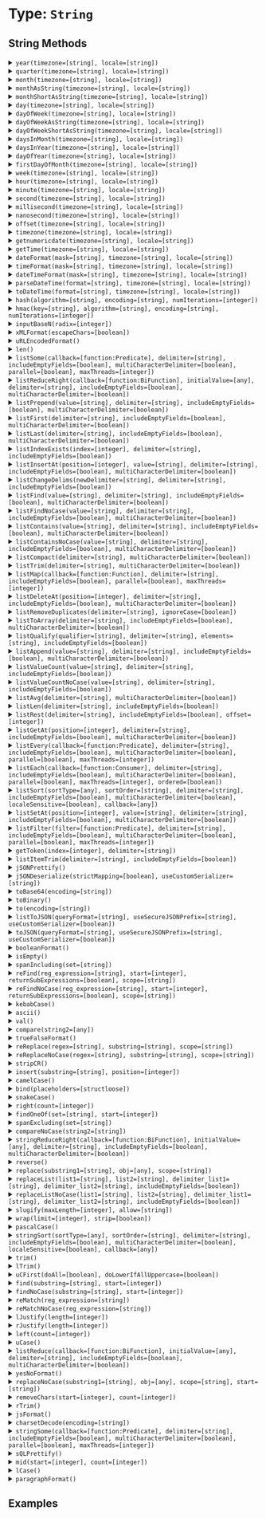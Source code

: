 [comment]: # (Note: This documentation is generated dynamically in the build process.  To modify the contents, change the javadoc on the type class, itself)

# Type: `String`



## String Methods

<details>
<summary><code>year(timezone=[string], locale=[string])</code></summary>

Provides the BIF and member functions for all time unit request with no arguments

Arguments:

| Argument | Type | Required | Default |
|----------|------|----------|---------|
| `timezone` | `string` | `false` | `null` |
| `locale` | `string` | `false` | `null` |

</details>
<details>
<summary><code>quarter(timezone=[string], locale=[string])</code></summary>

Provides the BIF and member functions for all time unit request with no arguments

Arguments:

| Argument | Type | Required | Default |
|----------|------|----------|---------|
| `timezone` | `string` | `false` | `null` |
| `locale` | `string` | `false` | `null` |

</details>
<details>
<summary><code>month(timezone=[string], locale=[string])</code></summary>

Provides the BIF and member functions for all time unit request with no arguments

Arguments:

| Argument | Type | Required | Default |
|----------|------|----------|---------|
| `timezone` | `string` | `false` | `null` |
| `locale` | `string` | `false` | `null` |

</details>
<details>
<summary><code>monthAsString(timezone=[string], locale=[string])</code></summary>

Provides the BIF and member functions for all time unit request with no arguments

Arguments:

| Argument | Type | Required | Default |
|----------|------|----------|---------|
| `timezone` | `string` | `false` | `null` |
| `locale` | `string` | `false` | `null` |

</details>
<details>
<summary><code>monthShortAsString(timezone=[string], locale=[string])</code></summary>

Provides the BIF and member functions for all time unit request with no arguments

Arguments:

| Argument | Type | Required | Default |
|----------|------|----------|---------|
| `timezone` | `string` | `false` | `null` |
| `locale` | `string` | `false` | `null` |

</details>
<details>
<summary><code>day(timezone=[string], locale=[string])</code></summary>

Provides the BIF and member functions for all time unit request with no arguments

Arguments:

| Argument | Type | Required | Default |
|----------|------|----------|---------|
| `timezone` | `string` | `false` | `null` |
| `locale` | `string` | `false` | `null` |

</details>
<details>
<summary><code>dayOfWeek(timezone=[string], locale=[string])</code></summary>

Provides the BIF and member functions for all time unit request with no arguments

Arguments:

| Argument | Type | Required | Default |
|----------|------|----------|---------|
| `timezone` | `string` | `false` | `null` |
| `locale` | `string` | `false` | `null` |

</details>
<details>
<summary><code>dayOfWeekAsString(timezone=[string], locale=[string])</code></summary>

Provides the BIF and member functions for all time unit request with no arguments

Arguments:

| Argument | Type | Required | Default |
|----------|------|----------|---------|
| `timezone` | `string` | `false` | `null` |
| `locale` | `string` | `false` | `null` |

</details>
<details>
<summary><code>dayOfWeekShortAsString(timezone=[string], locale=[string])</code></summary>

Provides the BIF and member functions for all time unit request with no arguments

Arguments:

| Argument | Type | Required | Default |
|----------|------|----------|---------|
| `timezone` | `string` | `false` | `null` |
| `locale` | `string` | `false` | `null` |

</details>
<details>
<summary><code>daysInMonth(timezone=[string], locale=[string])</code></summary>

Provides the BIF and member functions for all time unit request with no arguments

Arguments:

| Argument | Type | Required | Default |
|----------|------|----------|---------|
| `timezone` | `string` | `false` | `null` |
| `locale` | `string` | `false` | `null` |

</details>
<details>
<summary><code>daysInYear(timezone=[string], locale=[string])</code></summary>

Provides the BIF and member functions for all time unit request with no arguments

Arguments:

| Argument | Type | Required | Default |
|----------|------|----------|---------|
| `timezone` | `string` | `false` | `null` |
| `locale` | `string` | `false` | `null` |

</details>
<details>
<summary><code>dayOfYear(timezone=[string], locale=[string])</code></summary>

Provides the BIF and member functions for all time unit request with no arguments

Arguments:

| Argument | Type | Required | Default |
|----------|------|----------|---------|
| `timezone` | `string` | `false` | `null` |
| `locale` | `string` | `false` | `null` |

</details>
<details>
<summary><code>firstDayOfMonth(timezone=[string], locale=[string])</code></summary>

Provides the BIF and member functions for all time unit request with no arguments

Arguments:

| Argument | Type | Required | Default |
|----------|------|----------|---------|
| `timezone` | `string` | `false` | `null` |
| `locale` | `string` | `false` | `null` |

</details>
<details>
<summary><code>week(timezone=[string], locale=[string])</code></summary>

Provides the BIF and member functions for all time unit request with no arguments

Arguments:

| Argument | Type | Required | Default |
|----------|------|----------|---------|
| `timezone` | `string` | `false` | `null` |
| `locale` | `string` | `false` | `null` |

</details>
<details>
<summary><code>hour(timezone=[string], locale=[string])</code></summary>

Provides the BIF and member functions for all time unit request with no arguments

Arguments:

| Argument | Type | Required | Default |
|----------|------|----------|---------|
| `timezone` | `string` | `false` | `null` |
| `locale` | `string` | `false` | `null` |

</details>
<details>
<summary><code>minute(timezone=[string], locale=[string])</code></summary>

Provides the BIF and member functions for all time unit request with no arguments

Arguments:

| Argument | Type | Required | Default |
|----------|------|----------|---------|
| `timezone` | `string` | `false` | `null` |
| `locale` | `string` | `false` | `null` |

</details>
<details>
<summary><code>second(timezone=[string], locale=[string])</code></summary>

Provides the BIF and member functions for all time unit request with no arguments

Arguments:

| Argument | Type | Required | Default |
|----------|------|----------|---------|
| `timezone` | `string` | `false` | `null` |
| `locale` | `string` | `false` | `null` |

</details>
<details>
<summary><code>millisecond(timezone=[string], locale=[string])</code></summary>

Provides the BIF and member functions for all time unit request with no arguments

Arguments:

| Argument | Type | Required | Default |
|----------|------|----------|---------|
| `timezone` | `string` | `false` | `null` |
| `locale` | `string` | `false` | `null` |

</details>
<details>
<summary><code>nanosecond(timezone=[string], locale=[string])</code></summary>

Provides the BIF and member functions for all time unit request with no arguments

Arguments:

| Argument | Type | Required | Default |
|----------|------|----------|---------|
| `timezone` | `string` | `false` | `null` |
| `locale` | `string` | `false` | `null` |

</details>
<details>
<summary><code>offset(timezone=[string], locale=[string])</code></summary>

Provides the BIF and member functions for all time unit request with no arguments

Arguments:

| Argument | Type | Required | Default |
|----------|------|----------|---------|
| `timezone` | `string` | `false` | `null` |
| `locale` | `string` | `false` | `null` |

</details>
<details>
<summary><code>timezone(timezone=[string], locale=[string])</code></summary>

Provides the BIF and member functions for all time unit request with no arguments

Arguments:

| Argument | Type | Required | Default |
|----------|------|----------|---------|
| `timezone` | `string` | `false` | `null` |
| `locale` | `string` | `false` | `null` |

</details>
<details>
<summary><code>getnumericdate(timezone=[string], locale=[string])</code></summary>

Provides the BIF and member functions for all time unit request with no arguments

Arguments:

| Argument | Type | Required | Default |
|----------|------|----------|---------|
| `timezone` | `string` | `false` | `null` |
| `locale` | `string` | `false` | `null` |

</details>
<details>
<summary><code>getTime(timezone=[string], locale=[string])</code></summary>

Provides the BIF and member functions for all time unit request with no arguments

Arguments:

| Argument | Type | Required | Default |
|----------|------|----------|---------|
| `timezone` | `string` | `false` | `null` |
| `locale` | `string` | `false` | `null` |

</details>
<details>
<summary><code>dateFormat(mask=[string], timezone=[string], locale=[string])</code></summary>

Formats a datetime, date or time

Arguments:

| Argument | Type | Required | Default |
|----------|------|----------|---------|
| `mask` | `string` | `false` | `null` |
| `timezone` | `string` | `false` | `null` |
| `locale` | `string` | `false` | `null` |

</details>
<details>
<summary><code>timeFormat(mask=[string], timezone=[string], locale=[string])</code></summary>

Formats a datetime, date or time

Arguments:

| Argument | Type | Required | Default |
|----------|------|----------|---------|
| `mask` | `string` | `false` | `null` |
| `timezone` | `string` | `false` | `null` |
| `locale` | `string` | `false` | `null` |

</details>
<details>
<summary><code>dateTimeFormat(mask=[string], timezone=[string], locale=[string])</code></summary>

Formats a datetime, date or time

Arguments:

| Argument | Type | Required | Default |
|----------|------|----------|---------|
| `mask` | `string` | `false` | `null` |
| `timezone` | `string` | `false` | `null` |
| `locale` | `string` | `false` | `null` |

</details>
<details>
<summary><code>parseDateTime(format=[string], timezone=[string], locale=[string])</code></summary>

Parses a datetime string or object

Arguments:

| Argument | Type | Required | Default |
|----------|------|----------|---------|
| `format` | `string` | `false` | `null` |
| `timezone` | `string` | `false` | `null` |
| `locale` | `string` | `false` | `null` |

</details>
<details>
<summary><code>toDateTime(format=[string], timezone=[string], locale=[string])</code></summary>

Parses a datetime string or object

Arguments:

| Argument | Type | Required | Default |
|----------|------|----------|---------|
| `format` | `string` | `false` | `null` |
| `timezone` | `string` | `false` | `null` |
| `locale` | `string` | `false` | `null` |

</details>
<details>
<summary><code>hash(algorithm=[string], encoding=[string], numIterations=[integer])</code></summary>

Creates an algorithmic hash of an object

Arguments:

| Argument | Type | Required | Default |
|----------|------|----------|---------|
| `algorithm` | `string` | `false` | `MD5` |
| `encoding` | `string` | `false` | `utf-8` |
| `numIterations` | `integer` | `false` | `1` |

</details>
<details>
<summary><code>hmac(key=[string], algorithm=[string], encoding=[string], numIterations=[integer])</code></summary>

Creates an algorithmic hash of an object

Arguments:

| Argument | Type | Required | Default |
|----------|------|----------|---------|
| `key` | `string` | `true` | `null` |
| `algorithm` | `string` | `false` | `HmacMD5` |
| `encoding` | `string` | `false` | `utf-8` |
| `numIterations` | `integer` | `false` | `1` |

</details>
<details>
<summary><code>inputBaseN(radix=[integer])</code></summary>

Converts a string, using the base specified by radix, to an integer.

Arguments:

| Argument | Type | Required | Default |
|----------|------|----------|---------|
| `radix` | `integer` | `true` | `null` |

</details>
<details>
<summary><code>xMLFormat(escapeChars=[boolean])</code></summary>

Formats a string so that special XML characters can be used as text in XML

Arguments:

| Argument | Type | Required | Default |
|----------|------|----------|---------|
| `escapeChars` | `boolean` | `false` | `false` |

</details>
<details>
<summary><code>uRLEncodedFormat()</code></summary>

Generates a URL-encoded string.

For example, it replaces spaces with %20, and non-alphanumeric characters with equivalent hexadecimal escape
 sequences. Passes arbitrary strings within a URL. *
</details>
<details>
<summary><code>len()</code></summary>

Returns the absolute value of a number
</details>
<details>
<summary><code>listSome(callback=[function:Predicate], delimiter=[string], includeEmptyFields=[boolean], multiCharacterDelimiter=[boolean], parallel=[boolean], maxThreads=[integer])</code></summary>

Tests whether any item in a list meets the specified callback

Arguments:

| Argument | Type | Required | Default |
|----------|------|----------|---------|
| `callback` | `function:Predicate` | `true` | `null` |
| `delimiter` | `string` | `false` | `,` |
| `includeEmptyFields` | `boolean` | `false` | `false` |
| `multiCharacterDelimiter` | `boolean` | `false` | `true` |
| `parallel` | `boolean` | `false` | `false` |
| `maxThreads` | `integer` | `false` | `null` |

</details>
<details>
<summary><code>listReduceRight(callback=[function:BiFunction], initialValue=[any], delimiter=[string], includeEmptyFields=[boolean], multiCharacterDelimiter=[boolean])</code></summary>

Run the provided udf over a reversed delimited list to reduce the values to a single output

Arguments:

| Argument | Type | Required | Default |
|----------|------|----------|---------|
| `callback` | `function:BiFunction` | `true` | `null` |
| `initialValue` | `any` | `false` | `null` |
| `delimiter` | `string` | `false` | `,` |
| `includeEmptyFields` | `boolean` | `false` | `false` |
| `multiCharacterDelimiter` | `boolean` | `false` | `true` |

</details>
<details>
<summary><code>listPrepend(value=[string], delimiter=[string], includeEmptyFields=[boolean], multiCharacterDelimiter=[boolean])</code></summary>

Filters a delimted list and returns the values from the callback test

Arguments:

| Argument | Type | Required | Default |
|----------|------|----------|---------|
| `value` | `string` | `true` | `null` |
| `delimiter` | `string` | `false` | `,` |
| `includeEmptyFields` | `boolean` | `false` | `false` |
| `multiCharacterDelimiter` | `boolean` | `false` | `true` |

</details>
<details>
<summary><code>listFirst(delimiter=[string], includeEmptyFields=[boolean], multiCharacterDelimiter=[boolean])</code></summary>

Returns the first or last item in a delimited list, according to the specified function name

Arguments:

| Argument | Type | Required | Default |
|----------|------|----------|---------|
| `delimiter` | `string` | `false` | `,` |
| `includeEmptyFields` | `boolean` | `false` | `false` |
| `multiCharacterDelimiter` | `boolean` | `false` | `false` |

</details>
<details>
<summary><code>listLast(delimiter=[string], includeEmptyFields=[boolean], multiCharacterDelimiter=[boolean])</code></summary>

Returns the first or last item in a delimited list, according to the specified function name

Arguments:

| Argument | Type | Required | Default |
|----------|------|----------|---------|
| `delimiter` | `string` | `false` | `,` |
| `includeEmptyFields` | `boolean` | `false` | `false` |
| `multiCharacterDelimiter` | `boolean` | `false` | `false` |

</details>
<details>
<summary><code>listIndexExists(index=[integer], delimiter=[string], includeEmptyFields=[boolean])</code></summary>

Checks if a list has a given index

Arguments:

| Argument | Type | Required | Default |
|----------|------|----------|---------|
| `index` | `integer` | `true` | `null` |
| `delimiter` | `string` | `false` | `,` |
| `includeEmptyFields` | `boolean` | `false` | `false` |

</details>
<details>
<summary><code>listInsertAt(position=[integer], value=[string], delimiter=[string], includeEmptyFields=[boolean], multiCharacterDelimiter=[boolean])</code></summary>

Filters a delimted list and returns the values from the callback test

Arguments:

| Argument | Type | Required | Default |
|----------|------|----------|---------|
| `position` | `integer` | `true` | `null` |
| `value` | `string` | `true` | `null` |
| `delimiter` | `string` | `false` | `,` |
| `includeEmptyFields` | `boolean` | `false` | `false` |
| `multiCharacterDelimiter` | `boolean` | `false` | `true` |

</details>
<details>
<summary><code>listChangeDelims(newDelimiter=[string], delimiter=[string], includeEmptyFields=[boolean])</code></summary>

Converts the delimiters of a list to the new delimiter.

Arguments:

| Argument | Type | Required | Default |
|----------|------|----------|---------|
| `newDelimiter` | `string` | `true` | `null` |
| `delimiter` | `string` | `false` | `,` |
| `includeEmptyFields` | `boolean` | `false` | `false` |

</details>
<details>
<summary><code>listFind(value=[string], delimiter=[string], includeEmptyFields=[boolean], multiCharacterDelimiter=[boolean])</code></summary>

Return int position of value in delimited list, case sensitive or case-insenstive variations

Arguments:

| Argument | Type | Required | Default |
|----------|------|----------|---------|
| `value` | `string` | `true` | `null` |
| `delimiter` | `string` | `false` | `,` |
| `includeEmptyFields` | `boolean` | `false` | `false` |
| `multiCharacterDelimiter` | `boolean` | `false` | `false` |

</details>
<details>
<summary><code>listFindNoCase(value=[string], delimiter=[string], includeEmptyFields=[boolean], multiCharacterDelimiter=[boolean])</code></summary>

Return int position of value in delimited list, case sensitive or case-insenstive variations

Arguments:

| Argument | Type | Required | Default |
|----------|------|----------|---------|
| `value` | `string` | `true` | `null` |
| `delimiter` | `string` | `false` | `,` |
| `includeEmptyFields` | `boolean` | `false` | `false` |
| `multiCharacterDelimiter` | `boolean` | `false` | `false` |

</details>
<details>
<summary><code>listContains(value=[string], delimiter=[string], includeEmptyFields=[boolean], multiCharacterDelimiter=[boolean])</code></summary>

Return int position of value in delimited list, case sensitive or case-insenstive variations

Arguments:

| Argument | Type | Required | Default |
|----------|------|----------|---------|
| `value` | `string` | `true` | `null` |
| `delimiter` | `string` | `false` | `,` |
| `includeEmptyFields` | `boolean` | `false` | `false` |
| `multiCharacterDelimiter` | `boolean` | `false` | `false` |

</details>
<details>
<summary><code>listContainsNoCase(value=[string], delimiter=[string], includeEmptyFields=[boolean], multiCharacterDelimiter=[boolean])</code></summary>

Return int position of value in delimited list, case sensitive or case-insenstive variations

Arguments:

| Argument | Type | Required | Default |
|----------|------|----------|---------|
| `value` | `string` | `true` | `null` |
| `delimiter` | `string` | `false` | `,` |
| `includeEmptyFields` | `boolean` | `false` | `false` |
| `multiCharacterDelimiter` | `boolean` | `false` | `false` |

</details>
<details>
<summary><code>listCompact(delimiter=[string], multiCharacterDelimiter=[boolean])</code></summary>

Compacts a list by removing empty items from the start and end of the list

Arguments:

| Argument | Type | Required | Default |
|----------|------|----------|---------|
| `delimiter` | `string` | `false` | `,` |
| `multiCharacterDelimiter` | `boolean` | `false` | `false` |

</details>
<details>
<summary><code>listTrim(delimiter=[string], multiCharacterDelimiter=[boolean])</code></summary>

Compacts a list by removing empty items from the start and end of the list

Arguments:

| Argument | Type | Required | Default |
|----------|------|----------|---------|
| `delimiter` | `string` | `false` | `,` |
| `multiCharacterDelimiter` | `boolean` | `false` | `false` |

</details>
<details>
<summary><code>listMap(callback=[function:Function], delimiter=[string], includeEmptyFields=[boolean], parallel=[boolean], maxThreads=[integer])</code></summary>

Used to iterate over a delimited list and run the function closure for each item in the list and create a new list from the returned values.

Arguments:

| Argument | Type | Required | Default |
|----------|------|----------|---------|
| `callback` | `function:Function` | `true` | `null` |
| `delimiter` | `string` | `false` | `,` |
| `includeEmptyFields` | `boolean` | `false` | `false` |
| `parallel` | `boolean` | `false` | `false` |
| `maxThreads` | `integer` | `false` | `null` |

</details>
<details>
<summary><code>listDeleteAt(position=[integer], delimiter=[string], includeEmptyFields=[boolean], multiCharacterDelimiter=[boolean])</code></summary>

Deletes an element from a list.

Returns a copy of the list, without the
 specified element.

Arguments:

| Argument | Type | Required | Default |
|----------|------|----------|---------|
| `position` | `integer` | `true` | `null` |
| `delimiter` | `string` | `false` | `,` |
| `includeEmptyFields` | `boolean` | `false` | `false` |
| `multiCharacterDelimiter` | `boolean` | `false` | `false` |

</details>
<details>
<summary><code>listRemoveDuplicates(delimiter=[string], ignoreCase=[boolean])</code></summary>

De-duplicates a delimited list - either case-sensitively or case-insenstively

Arguments:

| Argument | Type | Required | Default |
|----------|------|----------|---------|
| `delimiter` | `string` | `false` | `,` |
| `ignoreCase` | `boolean` | `false` | `false` |

</details>
<details>
<summary><code>listToArray(delimiter=[string], includeEmptyFields=[boolean], multiCharacterDelimiter=[boolean])</code></summary>

Converts a delimited list to an array

Arguments:

| Argument | Type | Required | Default |
|----------|------|----------|---------|
| `delimiter` | `string` | `false` | `,` |
| `includeEmptyFields` | `boolean` | `false` | `false` |
| `multiCharacterDelimiter` | `boolean` | `false` | `false` |

</details>
<details>
<summary><code>listQualify(qualifier=[string], delimiter=[string], elements=[string], includeEmptyFields=[boolean])</code></summary>

Inserts a string at the beginning and end of list elements.

Arguments:

| Argument | Type | Required | Default |
|----------|------|----------|---------|
| `qualifier` | `string` | `true` | `null` |
| `delimiter` | `string` | `false` | `,` |
| `elements` | `string` | `false` | `all` |
| `includeEmptyFields` | `boolean` | `false` | `false` |

</details>
<details>
<summary><code>listAppend(value=[string], delimiter=[string], includeEmptyFields=[boolean], multiCharacterDelimiter=[boolean])</code></summary>

Appends an element to a list

Arguments:

| Argument | Type | Required | Default |
|----------|------|----------|---------|
| `value` | `string` | `true` | `null` |
| `delimiter` | `string` | `false` | `,` |
| `includeEmptyFields` | `boolean` | `false` | `false` |
| `multiCharacterDelimiter` | `boolean` | `false` | `true` |

</details>
<details>
<summary><code>listValueCount(value=[string], delimiter=[string], includeEmptyFields=[boolean])</code></summary>

returns a count of the number of occurrences of a value in a list

Arguments:

| Argument | Type | Required | Default |
|----------|------|----------|---------|
| `value` | `string` | `true` | `null` |
| `delimiter` | `string` | `false` | `,` |
| `includeEmptyFields` | `boolean` | `false` | `false` |

</details>
<details>
<summary><code>listValueCountNoCase(value=[string], delimiter=[string], includeEmptyFields=[boolean])</code></summary>

returns a count of the number of occurrences of a value in a list

Arguments:

| Argument | Type | Required | Default |
|----------|------|----------|---------|
| `value` | `string` | `true` | `null` |
| `delimiter` | `string` | `false` | `,` |
| `includeEmptyFields` | `boolean` | `false` | `false` |

</details>
<details>
<summary><code>listAvg(delimiter=[string], multiCharacterDelimiter=[boolean])</code></summary>

Gets the average of all values in a list

Arguments:

| Argument | Type | Required | Default |
|----------|------|----------|---------|
| `delimiter` | `string` | `false` | `,` |
| `multiCharacterDelimiter` | `boolean` | `false` | `false` |

</details>
<details>
<summary><code>listLen(delimiter=[string], includeEmptyFields=[boolean])</code></summary>

Calculates the length of a list separated by the specified delimiter

Arguments:

| Argument | Type | Required | Default |
|----------|------|----------|---------|
| `delimiter` | `string` | `false` | `,` |
| `includeEmptyFields` | `boolean` | `false` | `false` |

</details>
<details>
<summary><code>listRest(delimiter=[string], includeEmptyFields=[boolean], offset=[integer])</code></summary>

Returns the remainder of a list after removing the first item

Arguments:

| Argument | Type | Required | Default |
|----------|------|----------|---------|
| `delimiter` | `string` | `false` | `,` |
| `includeEmptyFields` | `boolean` | `false` | `false` |
| `offset` | `integer` | `false` | `0` |

</details>
<details>
<summary><code>listGetAt(position=[integer], delimiter=[string], includeEmptyFields=[boolean], multiCharacterDelimiter=[boolean])</code></summary>

Retrieves an item from a delimited list at the specified position

Arguments:

| Argument | Type | Required | Default |
|----------|------|----------|---------|
| `position` | `integer` | `true` | `null` |
| `delimiter` | `string` | `false` | `,` |
| `includeEmptyFields` | `boolean` | `false` | `false` |
| `multiCharacterDelimiter` | `boolean` | `false` | `false` |

</details>
<details>
<summary><code>listEvery(callback=[function:Predicate], delimiter=[string], includeEmptyFields=[boolean], multiCharacterDelimiter=[boolean], parallel=[boolean], maxThreads=[integer])</code></summary>

Tests whether all items in a list meet the specified callback

Arguments:

| Argument | Type | Required | Default |
|----------|------|----------|---------|
| `callback` | `function:Predicate` | `true` | `null` |
| `delimiter` | `string` | `false` | `,` |
| `includeEmptyFields` | `boolean` | `false` | `false` |
| `multiCharacterDelimiter` | `boolean` | `false` | `true` |
| `parallel` | `boolean` | `false` | `false` |
| `maxThreads` | `integer` | `false` | `null` |

</details>
<details>
<summary><code>listEach(callback=[function:Consumer], delimiter=[string], includeEmptyFields=[boolean], multiCharacterDelimiter=[boolean], parallel=[boolean], maxThreads=[integer], ordered=[boolean])</code></summary>

Used to iterate over a delimited list and run the function closure for each item in the list.

Arguments:

| Argument | Type | Required | Default |
|----------|------|----------|---------|
| `callback` | `function:Consumer` | `true` | `null` |
| `delimiter` | `string` | `false` | `,` |
| `includeEmptyFields` | `boolean` | `false` | `false` |
| `multiCharacterDelimiter` | `boolean` | `false` | `true` |
| `parallel` | `boolean` | `false` | `false` |
| `maxThreads` | `integer` | `false` | `null` |
| `ordered` | `boolean` | `false` | `false` |

</details>
<details>
<summary><code>listSort(sortType=[any], sortOrder=[string], delimiter=[string], includeEmptyFields=[boolean], multiCharacterDelimiter=[boolean], localeSensitive=[boolean], callback=[any])</code></summary>

Sorts a delimited list and returns the result

Arguments:

| Argument | Type | Required | Default |
|----------|------|----------|---------|
| `sortType` | `any` | `false` | `null` |
| `sortOrder` | `string` | `false` | `asc` |
| `delimiter` | `string` | `false` | `,` |
| `includeEmptyFields` | `boolean` | `false` | `false` |
| `multiCharacterDelimiter` | `boolean` | `false` | `false` |
| `localeSensitive` | `boolean` | `false` | `null` |
| `callback` | `any` | `false` | `null` |

</details>
<details>
<summary><code>listSetAt(position=[integer], value=[string], delimiter=[string], includeEmptyFields=[boolean], multiCharacterDelimiter=[boolean])</code></summary>

Retrieves an item in to a delimited list at the specified position

Arguments:

| Argument | Type | Required | Default |
|----------|------|----------|---------|
| `position` | `integer` | `true` | `null` |
| `value` | `string` | `true` | `null` |
| `delimiter` | `string` | `false` | `,` |
| `includeEmptyFields` | `boolean` | `false` | `false` |
| `multiCharacterDelimiter` | `boolean` | `false` | `true` |

</details>
<details>
<summary><code>listFilter(filter=[function:Predicate], delimiter=[string], includeEmptyFields=[boolean], multiCharacterDelimiter=[boolean], parallel=[boolean], maxThreads=[integer])</code></summary>

Filters a delimted list and returns the values from the callback test

Arguments:

| Argument | Type | Required | Default |
|----------|------|----------|---------|
| `filter` | `function:Predicate` | `true` | `null` |
| `delimiter` | `string` | `false` | `,` |
| `includeEmptyFields` | `boolean` | `false` | `false` |
| `multiCharacterDelimiter` | `boolean` | `false` | `true` |
| `parallel` | `boolean` | `false` | `false` |
| `maxThreads` | `integer` | `false` | `null` |

</details>
<details>
<summary><code>getToken(index=[integer], delimiter=[string])</code></summary>

Determines whether a token of the list in the delimiters parameter is present in a string.

Returns the token found at position index of the string, as a string.
 If index is greater than the number of tokens in the string, returns an empty string.

Arguments:

| Argument | Type | Required | Default |
|----------|------|----------|---------|
| `index` | `integer` | `true` | `null` |
| `delimiter` | `string` | `false` | `,` |

</details>
<details>
<summary><code>listItemTrim(delimiter=[string], includeEmptyFields=[boolean])</code></summary>

Trims each item in the list.

Arguments:

| Argument | Type | Required | Default |
|----------|------|----------|---------|
| `delimiter` | `string` | `false` | `,` |
| `includeEmptyFields` | `boolean` | `false` | `false` |

</details>
<details>
<summary><code>jSONPrettify()</code></summary>

Prettifies a JSON string.
</details>
<details>
<summary><code>jSONDeserialize(strictMapping=[boolean], useCustomSerializer=[string])</code></summary>

Converts a JSON (JavaScript Object Notation) string data representation into data, such as a structure or array.

Arguments:

| Argument | Type | Required | Default |
|----------|------|----------|---------|
| `strictMapping` | `boolean` | `false` | `true` |
| `useCustomSerializer` | `string` | `false` | `null` |

</details>
<details>
<summary><code>toBase64(encoding=[string])</code></summary>

Calculates the Base64 representation of a string or binary object.

The Base64 format uses printable characters, allowing binary data to be sent in
 forms and e-mail, and stored in a database or file.

Arguments:

| Argument | Type | Required | Default |
|----------|------|----------|---------|
| `encoding` | `string` | `false` | `UTF-8` |

</details>
<details>
<summary><code>toBinary()</code></summary>

Calculates the binary representation of Base64-encoded data.
</details>
<details>
<summary><code>to(encoding=[string])</code></summary>

Converts a value to a string.

Arguments:

| Argument | Type | Required | Default |
|----------|------|----------|---------|
| `encoding` | `string` | `false` | `null` |

</details>
<details>
<summary><code>listToJSON(queryFormat=[string], useSecureJSONPrefix=[string], useCustomSerializer=[boolean])</code></summary>

Converts a BoxLang variable into a JSON (JavaScript Object Notation) string.

Arguments:

| Argument | Type | Required | Default |
|----------|------|----------|---------|
| `queryFormat` | `string` | `false` | `row` |
| `useSecureJSONPrefix` | `string` | `false` | `false` |
| `useCustomSerializer` | `boolean` | `false` | `null` |

</details>
<details>
<summary><code>toJSON(queryFormat=[string], useSecureJSONPrefix=[string], useCustomSerializer=[boolean])</code></summary>

Converts a BoxLang variable into a JSON (JavaScript Object Notation) string.

Arguments:

| Argument | Type | Required | Default |
|----------|------|----------|---------|
| `queryFormat` | `string` | `false` | `row` |
| `useSecureJSONPrefix` | `string` | `false` | `false` |
| `useCustomSerializer` | `boolean` | `false` | `null` |

</details>
<details>
<summary><code>booleanFormat()</code></summary>

Returns the value formatted as a boolean string
</details>
<details>
<summary><code>isEmpty()</code></summary>

Determine whether a given value is empty
</details>
<details>
<summary><code>spanIncluding(set=[string])</code></summary>

Gets characters from a string, from the beginning to a character that is NOT in a specified set of characters.

The search is case-sensitive.

Arguments:

| Argument | Type | Required | Default |
|----------|------|----------|---------|
| `set` | `string` | `true` | `null` |

</details>
<details>
<summary><code>reFind(reg_expression=[string], start=[integer], returnSubExpressions=[boolean], scope=[string])</code></summary>

Uses a regular expression (RE) to search a string for a pattern, starting from a specified position.

The search is case-sensitive.
 It will return numeric if returnsubexpressions is false and a struct of arrays named "len", "match" and "pos" when returnsubexpressions is true.

Arguments:

| Argument | Type | Required | Default |
|----------|------|----------|---------|
| `reg_expression` | `string` | `true` | `null` |
| `start` | `integer` | `false` | `1` |
| `returnSubExpressions` | `boolean` | `false` | `false` |
| `scope` | `string` | `false` | `one` |

</details>
<details>
<summary><code>reFindNoCase(reg_expression=[string], start=[integer], returnSubExpressions=[boolean], scope=[string])</code></summary>

Uses a regular expression (RE) to search a string for a pattern, starting from a specified position.

The search is case-sensitive.
 It will return numeric if returnsubexpressions is false and a struct of arrays named "len", "match" and "pos" when returnsubexpressions is true.

Arguments:

| Argument | Type | Required | Default |
|----------|------|----------|---------|
| `reg_expression` | `string` | `true` | `null` |
| `start` | `integer` | `false` | `1` |
| `returnSubExpressions` | `boolean` | `false` | `false` |
| `scope` | `string` | `false` | `one` |

</details>
<details>
<summary><code>kebabCase()</code></summary>

Convert a string to kebab case
</details>
<details>
<summary><code>ascii()</code></summary>

Determine the ASCII value of a character
</details>
<details>
<summary><code>val()</code></summary>

Converts numeric characters and the first period found that occur at the beginning of a string to a number.

A period not accompianied by at least
 one numeric digit will be ignored. If no numeric digits are found at the start of the string, zero will be returned.
</details>
<details>
<summary><code>compare(string2=[any])</code></summary>

Performs a case-sensitive comparison of two strings.

-1, if string1 is less than string2
 0, if string1 is equal to string2
 1, if string1 is greater than string2

Arguments:

| Argument | Type | Required | Default |
|----------|------|----------|---------|
| `string2` | `any` | `true` | `null` |

</details>
<details>
<summary><code>trueFalseFormat()</code></summary>

Return Yes/No based on whether the input is true/false
</details>
<details>
<summary><code>reReplace(regex=[string], substring=[string], scope=[string])</code></summary>

Uses a regular expression (regex) to search a string for a string pattern and replace it with another.

The search is case-sensitive.

Arguments:

| Argument | Type | Required | Default |
|----------|------|----------|---------|
| `regex` | `string` | `true` | `null` |
| `substring` | `string` | `true` | `null` |
| `scope` | `string` | `true` | `one` |

</details>
<details>
<summary><code>reReplaceNoCase(regex=[string], substring=[string], scope=[string])</code></summary>

Uses a regular expression (regex) to search a string for a string pattern and replace it with another.

The search is case-sensitive.

Arguments:

| Argument | Type | Required | Default |
|----------|------|----------|---------|
| `regex` | `string` | `true` | `null` |
| `substring` | `string` | `true` | `null` |
| `scope` | `string` | `true` | `one` |

</details>
<details>
<summary><code>stripCR()</code></summary>

Deletes return characters from a string.
</details>
<details>
<summary><code>insert(substring=[string], position=[integer])</code></summary>

Inserts a substring into another string at a specified position.

Arguments:

| Argument | Type | Required | Default |
|----------|------|----------|---------|
| `substring` | `string` | `true` | `null` |
| `position` | `integer` | `true` | `null` |

</details>
<details>
<summary><code>camelCase()</code></summary>

Convert a string to camel case
</details>
<details>
<summary><code>bind(placeholders=[structloose])</code></summary>

This BIF allows you to bind a string with placeholders to a set of values.

Each placeholder is defined as ,{@code ${placeholder-name}}, and can be used anywhere
 and multiple times in the string.

Arguments:

| Argument | Type | Required | Default |
|----------|------|----------|---------|
| `placeholders` | `struct` | `true` | `null` |

</details>
<details>
<summary><code>snakeCase()</code></summary>

Convert a string to snake case
</details>
<details>
<summary><code>right(count=[integer])</code></summary>

Extract the rightmost count characters from a string

Arguments:

| Argument | Type | Required | Default |
|----------|------|----------|---------|
| `count` | `integer` | `true` | `null` |

</details>
<details>
<summary><code>findOneOf(set=[string], start=[integer])</code></summary>

Finds the first occurrence of any character in a set of characters, from a specified start position.

Arguments:

| Argument | Type | Required | Default |
|----------|------|----------|---------|
| `set` | `string` | `true` | `null` |
| `start` | `integer` | `false` | `1` |

</details>
<details>
<summary><code>spanExcluding(set=[string])</code></summary>

Get characters from a string, from the beginning to a character that is in a specified set of characters.

The search is case-sensitive.

Arguments:

| Argument | Type | Required | Default |
|----------|------|----------|---------|
| `set` | `string` | `true` | `null` |

</details>
<details>
<summary><code>compareNoCase(string2=[string])</code></summary>

Performs a case-insensitive comparison of two strings.

-1, if string1 is less than string2
 0, if string1 is equal to string2
 1, if string1 is greater than string2

Arguments:

| Argument | Type | Required | Default |
|----------|------|----------|---------|
| `string2` | `string` | `true` | `null` |

</details>
<details>
<summary><code>stringReduceRight(callback=[function:BiFunction], initialValue=[any], delimiter=[string], includeEmptyFields=[boolean], multiCharacterDelimiter=[boolean])</code></summary>

Run the provided udf over a reversed string to reduce the values to a single output

Arguments:

| Argument | Type | Required | Default |
|----------|------|----------|---------|
| `callback` | `function:BiFunction` | `true` | `null` |
| `initialValue` | `any` | `false` | `null` |
| `delimiter` | `string` | `false` | `,` |
| `includeEmptyFields` | `boolean` | `false` | `false` |
| `multiCharacterDelimiter` | `boolean` | `false` | `true` |

</details>
<details>
<summary><code>reverse()</code></summary>

Reverse the order of characters in a string
</details>
<details>
<summary><code>replace(substring1=[string], obj=[any], scope=[string])</code></summary>

Replaces occurrences of substring1 in a string with obj, in a specified scope.

The search is case-sensitive. Function returns original string with
 replacements made

Arguments:

| Argument | Type | Required | Default |
|----------|------|----------|---------|
| `substring1` | `string` | `true` | `null` |
| `obj` | `any` | `true` | `null` |
| `scope` | `string` | `true` | `one` |

</details>
<details>
<summary><code>replaceList(list1=[string], list2=[string], delimiter_list1=[string], delimiter_list2=[string], includeEmptyFields=[boolean])</code></summary>

Replaces occurrences of the elements from a delimited list, in a string with corresponding elements from another delimited list.

Arguments:

| Argument | Type | Required | Default |
|----------|------|----------|---------|
| `list1` | `string` | `true` | `null` |
| `list2` | `string` | `true` | `null` |
| `delimiter_list1` | `string` | `false` | `,` |
| `delimiter_list2` | `string` | `false` | `,` |
| `includeEmptyFields` | `boolean` | `false` | `false` |

</details>
<details>
<summary><code>replaceListNoCase(list1=[string], list2=[string], delimiter_list1=[string], delimiter_list2=[string], includeEmptyFields=[boolean])</code></summary>

Replaces occurrences of the elements from a delimited list, in a string with corresponding elements from another delimited list.

Arguments:

| Argument | Type | Required | Default |
|----------|------|----------|---------|
| `list1` | `string` | `true` | `null` |
| `list2` | `string` | `true` | `null` |
| `delimiter_list1` | `string` | `false` | `,` |
| `delimiter_list2` | `string` | `false` | `,` |
| `includeEmptyFields` | `boolean` | `false` | `false` |

</details>
<details>
<summary><code>slugify(maxLength=[integer], allow=[string])</code></summary>

Slugify a string for URL safety

Arguments:

| Argument | Type | Required | Default |
|----------|------|----------|---------|
| `maxLength` | `integer` | `false` | `0` |
| `allow` | `string` | `false` | `null` |

</details>
<details>
<summary><code>wrap(limit=[integer], strip=[boolean])</code></summary>

nullArguments:

| Argument | Type | Required | Default |
|----------|------|----------|---------|
| `limit` | `integer` | `true` | `null` |
| `strip` | `boolean` | `false` | `false` |

</details>
<details>
<summary><code>pascalCase()</code></summary>

Convert a string to pascal case
</details>
<details>
<summary><code>stringSort(sortType=[any], sortOrder=[string], delimiter=[string], includeEmptyFields=[boolean], multiCharacterDelimiter=[boolean], localeSensitive=[boolean], callback=[any])</code></summary>

Sorts a string and returns the result

Arguments:

| Argument | Type | Required | Default |
|----------|------|----------|---------|
| `sortType` | `any` | `false` | `null` |
| `sortOrder` | `string` | `false` | `asc` |
| `delimiter` | `string` | `false` | `,` |
| `includeEmptyFields` | `boolean` | `false` | `false` |
| `multiCharacterDelimiter` | `boolean` | `false` | `false` |
| `localeSensitive` | `boolean` | `false` | `null` |
| `callback` | `any` | `false` | `null` |

</details>
<details>
<summary><code>trim()</code></summary>

Trim whitespace from the beginning and end of a string
</details>
<details>
<summary><code>lTrim()</code></summary>

Trim leading whitespace from a string
</details>
<details>
<summary><code>uCFirst(doAll=[boolean], doLowerIfAllUppercase=[boolean])</code></summary>

Transform the first letter of a string to uppercase or the first letter of each word, and optionally lowercase uppercase characters.

Arguments:

| Argument | Type | Required | Default |
|----------|------|----------|---------|
| `doAll` | `boolean` | `false` | `false` |
| `doLowerIfAllUppercase` | `boolean` | `false` | `false` |

</details>
<details>
<summary><code>find(substring=[string], start=[integer])</code></summary>

Finds the first occurrence of a substring in a string, from a specified start position.

Arguments:

| Argument | Type | Required | Default |
|----------|------|----------|---------|
| `substring` | `string` | `true` | `null` |
| `start` | `integer` | `false` | `1` |

</details>
<details>
<summary><code>findNoCase(substring=[string], start=[integer])</code></summary>

Finds the first occurrence of a substring in a string, from a specified start position.

Arguments:

| Argument | Type | Required | Default |
|----------|------|----------|---------|
| `substring` | `string` | `true` | `null` |
| `start` | `integer` | `false` | `1` |

</details>
<details>
<summary><code>reMatch(reg_expression=[string])</code></summary>

Uses a regular expression (RE) to search a string for a pattern, starting from a specified position.

Arguments:

| Argument | Type | Required | Default |
|----------|------|----------|---------|
| `reg_expression` | `string` | `true` | `null` |

</details>
<details>
<summary><code>reMatchNoCase(reg_expression=[string])</code></summary>

Uses a regular expression (RE) to search a string for a pattern, starting from a specified position.

Arguments:

| Argument | Type | Required | Default |
|----------|------|----------|---------|
| `reg_expression` | `string` | `true` | `null` |

</details>
<details>
<summary><code>lJustify(length=[integer])</code></summary>

Justifies characters in a string of a specified length, either left or right.

Arguments:

| Argument | Type | Required | Default |
|----------|------|----------|---------|
| `length` | `integer` | `true` | `null` |

</details>
<details>
<summary><code>rJustify(length=[integer])</code></summary>

Justifies characters in a string of a specified length, either left or right.

Arguments:

| Argument | Type | Required | Default |
|----------|------|----------|---------|
| `length` | `integer` | `true` | `null` |

</details>
<details>
<summary><code>left(count=[integer])</code></summary>

Extract the leftmost count characters from a string

Arguments:

| Argument | Type | Required | Default |
|----------|------|----------|---------|
| `count` | `integer` | `true` | `null` |

</details>
<details>
<summary><code>uCase()</code></summary>

Uppercase a string
</details>
<details>
<summary><code>listReduce(callback=[function:BiFunction], initialValue=[any], delimiter=[string], includeEmptyFields=[boolean], multiCharacterDelimiter=[boolean])</code></summary>

Run the provided udf over a delimited list to reduce the values to a single output

Arguments:

| Argument | Type | Required | Default |
|----------|------|----------|---------|
| `callback` | `function:BiFunction` | `true` | `null` |
| `initialValue` | `any` | `false` | `null` |
| `delimiter` | `string` | `false` | `,` |
| `includeEmptyFields` | `boolean` | `false` | `false` |
| `multiCharacterDelimiter` | `boolean` | `false` | `true` |

</details>
<details>
<summary><code>yesNoFormat()</code></summary>

Return Yes/No based on whether the input is true/false
</details>
<details>
<summary><code>replaceNoCase(substring1=[string], obj=[any], scope=[string], start=[string])</code></summary>

Replaces occurrences of substring1 in a string with obj, in a specified scope.

The search is case-sensitive. Function returns original string with
 replacements made

Arguments:

| Argument | Type | Required | Default |
|----------|------|----------|---------|
| `substring1` | `string` | `true` | `null` |
| `obj` | `any` | `true` | `null` |
| `scope` | `string` | `true` | `one` |
| `start` | `string` | `false` | `1` |

</details>
<details>
<summary><code>removeChars(start=[integer], count=[integer])</code></summary>

Removes characters from a string.

Arguments:

| Argument | Type | Required | Default |
|----------|------|----------|---------|
| `start` | `integer` | `true` | `null` |
| `count` | `integer` | `true` | `null` |

</details>
<details>
<summary><code>rTrim()</code></summary>

Trim trailing whitespace from a string
</details>
<details>
<summary><code>jsFormat()</code></summary>

Escapes special JavaScript characters, such as single quotation mark, double quotation mark, and newline
</details>
<details>
<summary><code>charsetDecode(encoding=[string])</code></summary>

Encodes a string to a binary representation

Arguments:

| Argument | Type | Required | Default |
|----------|------|----------|---------|
| `encoding` | `string` | `false` | `utf-8` |

</details>
<details>
<summary><code>stringSome(callback=[function:Predicate], delimiter=[string], includeEmptyFields=[boolean], multiCharacterDelimiter=[boolean], parallel=[boolean], maxThreads=[integer])</code></summary>

Tests whether any item in a string meets the specified callback

Arguments:

| Argument | Type | Required | Default |
|----------|------|----------|---------|
| `callback` | `function:Predicate` | `true` | `null` |
| `delimiter` | `string` | `false` | `,` |
| `includeEmptyFields` | `boolean` | `false` | `false` |
| `multiCharacterDelimiter` | `boolean` | `false` | `true` |
| `parallel` | `boolean` | `false` | `false` |
| `maxThreads` | `integer` | `false` | `null` |

</details>
<details>
<summary><code>sQLPrettify()</code></summary>

Prettify a SQL string
</details>
<details>
<summary><code>mid(start=[integer], count=[integer])</code></summary>

Extract a substring from a string

Arguments:

| Argument | Type | Required | Default |
|----------|------|----------|---------|
| `start` | `integer` | `true` | `null` |
| `count` | `integer` | `true` | `null` |

</details>
<details>
<summary><code>lCase()</code></summary>

Uppercase a string
</details>
<details>
<summary><code>paragraphFormat()</code></summary>

Replaces characters in a string: Single newline characters (CR/LF sequences) with spaces and double newline characters with HTML paragraph tags
</details>


## Examples
